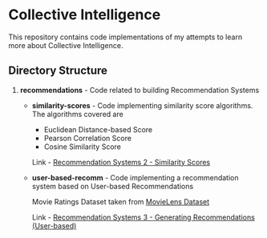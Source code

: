 # Collective Intelligence #

This repository contains code implementations of my attempts to learn more about Collective Intelligence.

## Directory Structure ##
1. **recommendations** - Code related to building Recommendation Systems
	- **similarity-scores** - Code implementing similarity score algorithms. The algorithms covered are 
		- Euclidean Distance-based Score 
		- Pearson Correlation Score
		- Cosine Similarity Score

		Link - [Recommendation Systems 2 - Similarity Scores](https://www.atindriyaghosh.com/recommendation-systems-2-similarity-scores/ "Recommendation Systems 2 - Similarity Scores")
	- **user-based-recomm** - Code implementing a recommendation system based on User-based Recommendations
		
		Movie Ratings Dataset taken from [MovieLens Dataset](http://grouplens.org/datasets/movielens/ "MovieLens Dataset")
		
		Link - [Recommendation Systems 3 - Generating Recommendations (User-based)](https://www.atindriyaghosh.com/recommendation-systems-3-user-based-recommendations/ "Recommendation Systems 3 - Generating Recommendations (User-based)")

